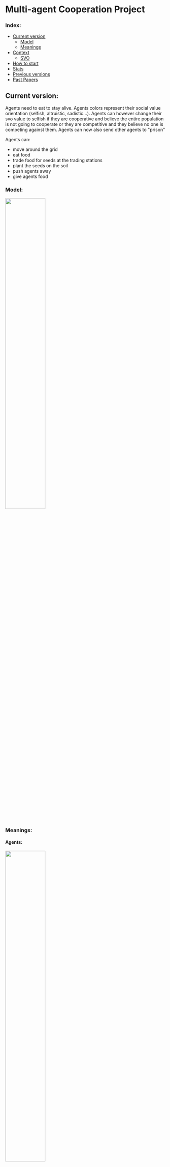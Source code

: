 # Multi-agent Cooperation Project

### Index:
  - [Current version](#current-version)
    - [Model](#model)
    - [Meanings](#meanings)
  - [Context](#context)
    - [SVO](#svo)
  - [How to start](#how-to-start)
  - [Stats](#stats)
  - [Previous versions](#previous-versions)
  - [Past Papers](#past-papers)

## Current version:  
Agents need to eat to stay alive. Agents colors represent their social value orientation (selfish, altruistic, sadistic...). Agents can however change their svo value to selfish if they are cooperative and believe the entire population is not going to cooperate or they are competitive and they believe no one is competing against them. Agents can now also send other agents to "prison"

  Agents can: 
  + move around the grid
  + eat food
  + trade food for seeds at the trading stations
  + plant the seeds on the soil
  + push agents away
  + give agents food

### Model:
  
<img src="https://github.com/camillemolina1/Ind_project/assets/98462350/5c3f08ac-84d3-4a10-8f12-f4e47147845d" width=50% height=50%>

### Meanings:

  #### Agents:
    
  <img src="https://github.com/camillemolina1/Ind_project/assets/98462350/700d48f1-b9f0-4017-8518-61bb318ff845" width=50% height=50%>
  
  #### Plants:
  + Plants now take time to grow  
  + they start off as seeds and get bigger with time (4 sizes possible)   
  + you can see how "big" the plant is by the number of leaves (1 leaf = 1 unit of food for agents)

  #### Gate:
  The gate is removable and serves as a "prison" for agents that are behaving in a way that only serves themselves. Agents can be sent there and brought back by altruistic, cooperative and selfish   agents if they think they have changed their svo and are ready to cooperate.

## Context

### SVO
Social value orientation (SVO) is a measure that corresponds to a combination of weights an individual places on it's own outcome vs others outcome when making a decision.

![image](https://github.com/camillemolina1/Ind_project/assets/98462350/66bef9b5-f011-471c-a72b-6dc2c827c0d5)

  
## How to start

+ Activate python environment
+ Download mesa (if needed)
+ Run server.py
+ A new window should appear at localhost:8521 with visuals
  
## Previous versions:  

<img src="https://github.com/camillemolina1/Ind_project/assets/98462350/f5b7acfc-315a-4923-8bcf-a0a568db52c5" width=48% height=48%>

#### Meanings:  
Agents: (Red circle - hungry)  ------>  (Blue circle - fed)   
Food: Green circle (the bigger the more food available)  
Trading stations : Yellow Star  
Soil : Brown squares
   
![image](https://github.com/camillemolina1/Ind_project/assets/98462350/4e634060-9080-4fee-bf0c-759add0ac819)

![image](https://github.com/camillemolina1/Ind_project/assets/98462350/831166e6-39fc-4623-92e0-fe199575db98)
  
![image](https://github.com/camillemolina1/Ind_project/assets/98462350/f47b7578-37c4-481d-b9db-ac4e7961cf49)
  
![image](https://github.com/camillemolina1/Ind_project/assets/98462350/a4ada01c-e829-4026-a1bc-b65bb6d20721)
